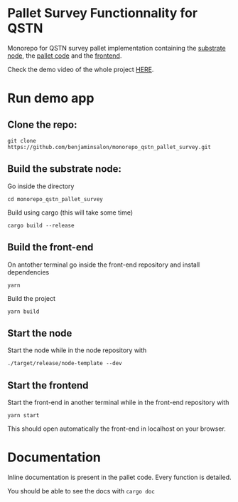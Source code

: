 # Pallet Survey Functionnality for QSTN

Monorepo for QSTN survey pallet implementation containing the [substrate node](https://github.com/QSTN-labs/milestone1-qstnsubstrate/tree/main/substrate-node), the [pallet code](https://github.com/QSTN-labs/milestone1-qstnsubstrate/tree/main/substrate-node/pallets/survey) and the [frontend](https://github.com/QSTN-labs/milestone1-qstnsubstrate/tree/main/front-end).

Check the demo video of the whole project [HERE](https://youtu.be/L5tZQTLslFo).

# Run demo app

## Clone the repo:

`git clone https://github.com/benjaminsalon/monorepo_qstn_pallet_survey.git`

## Build the substrate node:
Go inside the directory

`cd monorepo_qstn_pallet_survey`

Build using cargo (this will take some time)

`cargo build --release`

## Build the front-end
On antother terminal go inside the front-end repository and install dependencies

`yarn`

Build the project

`yarn build`

## Start the node
Start the node while in the node repository with

`./target/release/node-template --dev`

## Start the frontend
Start the front-end in another terminal while in the front-end repository with

`yarn start`

This should open automatically the front-end in localhost on your browser.

# Documentation

Inline documentation is present in the pallet code. Every function is detailed. 

You should be able to see the docs with `cargo doc`